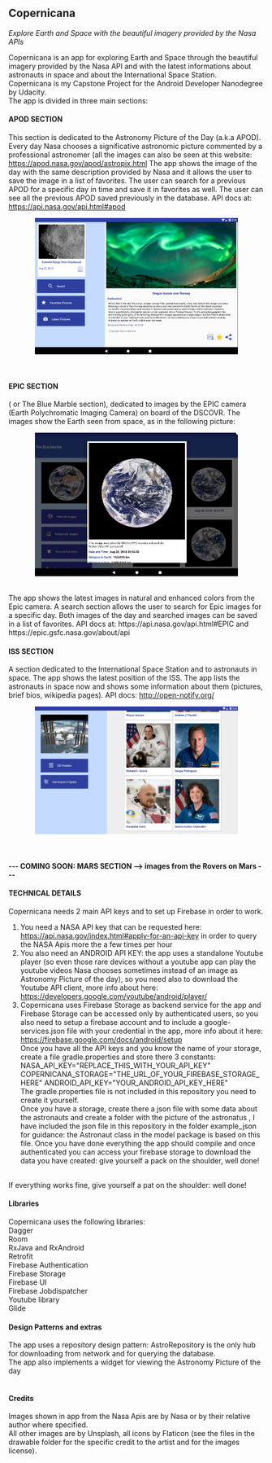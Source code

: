 ## Copernicana
<i>Explore Earth and Space with the beautiful imagery provided by the Nasa APIs</i>

Copernicana is an app for exploring Earth and Space through the beautiful imagery provided by
the Nasa API and with the latest informations about astronauts in space and about the
International Space Station.<br>
Copernicana is my Capstone Project for the Android Developer Nanodegree by Udacity. <br>
The app is divided in three main sections: <br>
#### APOD SECTION <br>
 This section is dedicated to the Astronomy Picture of the Day (a.k.a APOD).<br>
 Every day Nasa chooses a significative astronomic picture commented by a professional astronomer (all the
images can also be seen at this website:​https://apod.nasa.gov/apod/astropix.html
The app shows the image of the day with the same description provided by Nasa and it allows
the user to save the image in a list of favorites. The user can search for a previous APOD for a
specific day in time and save it in favorites as well. The user can see all the previous APOD
saved previously in the database. API docs at: ​https://api.nasa.gov/api.html#apod <br>
<p align="center">
<img src="https://github.com/aleperf/Copernicana/blob/master/example_images/apod_detail.png" width="400"/></p>
<br>

#### EPIC SECTION <br>
 ( or The Blue Marble section), dedicated to images by the EPIC camera (Earth
Polychromatic Imaging Camera) on board of the DSCOVR. The images show the Earth seen from space, as in the following picture: <br>
<p align="center">
<img src="https://github.com/aleperf/Copernicana/blob/master/example_images/the_blue_marble_detail.png" width="400"/></p>
<br>
The app shows the latest images in natural and enhanced colors from the Epic camera. A
search section allows the user to search for Epic images for a specific day. Both images of the
day and searched images can be saved in a list of favorites.
API docs at: ​https://api.nasa.gov/api.html#EPIC​ and ​https://epic.gsfc.nasa.gov/about/api <br>

#### ISS SECTION <br>
A section dedicated to the International Space Station and to astronauts in space. The app
shows the latest position of the ISS.
The app lists the astronauts in space now and shows some information about them (pictures,
brief bios, wikipedia pages).
API docs:​ http://open-notify.org/ </br>
<p align="center">
<img src="https://github.com/aleperf/Copernicana/blob/master/example_images/astronauts_land.png" width="400"/></p>
<br>

#### --- COMING SOON: MARS SECTION --> images from the Rovers on Mars --- <br>
#### TECHNICAL DETAILS
Copernicana needs 2 main API keys and to set up Firebase in order to work. <br>
1) You need a NASA API key that can be requested here: https://api.nasa.gov/index.html#apply-for-an-api-key in order to query the NASA Apis more the a few times per hour<br>
2) You also need an ANDROID API KEY: the app uses a standalone Youtube player (so even those rare devices without a youtube app can play the youtube
videos Nasa chooses sometimes instead of an image as  Astronomy Picture of the day), so you need also to download the Youtube API client, more info about here: https://developers.google.com/youtube/android/player/ </br>
3) Copernicana uses Firebase Storage as backend service for the app and Firebase Storage can be accessed only by authenticated users, so you also need to setup a firebase account and to include a google-services.json file with your credential in the app, more info about it here: https://firebase.google.com/docs/android/setup <br>
Once you have all the API keys and you know the name of your storage, create a file gradle.properties and store there 3 constants: <br>
NASA_API_KEY="REPLACE_THIS_WITH_YOUR_API_KEY" <br>
COPERNICANA_STORAGE="THE_URL_OF_YOUR_FIREBASE_STORAGE_HERE"
ANDROID_API_KEY="YOUR_ANDROID_API_KEY_HERE" <br>
The gradle.properties file is not included in this repository you need to create it yourself. <br>
Once you have a storage, create there a json file with some data about the astronauts and create a folder with the picture of the astronatus , I have included the json file in this repository in the folder example_json for guidance: the Astronaut class in the model package is based on this file.
Once you have done everything the app should compile and once authenticated you can access your firebase storage to download the data you have created: give yourself a pack on the shoulder, well done!
<br>
If everything works fine, give yourself a pat on the shoulder: well done! <br>

#### Libraries
Copernicana uses the following libraries: <br>
Dagger <br>
Room <br>
RxJava and RxAndroid <br>
Retrofit <br>
Firebase Authentication <br>
Firebase Storage <br>
Firebase UI <br>
Firebase Jobdispatcher <br>
Youtube library <br>
Glide <br>

#### Design Patterns and extras
The app uses a repository design pattern: AstroRepository is the only hub for downloading from network and for querying the database.<br>
The app also implements a widget for viewing the Astronomy Picture of the day
<br>
<br>
#### Credits
Images shown in app from the Nasa Apis are by Nasa or by their relative author where specified.<br>
All other images are by Unsplash, all icons by Flaticon (see the files in the drawable folder for the specific credit to the artist and for the images license).
